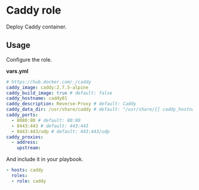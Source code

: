 # Caddy role

Deploy Caddy container.

## Usage

Configure the role.

**vars.yml**

```yml
# https://hub.docker.com/_/caddy
caddy_image: caddy:2.7.5-alpine
caddy_build_image: true # default: false
caddy_hostname: caddy01
caddy_description: Reverse-Proxy # default: Caddy
caddy_data_dir: /usr/share/caddy # default: "/usr/share/{{ caddy_hostname }}"
caddy_ports:
  - 8080:80 # default: 80:80
  - 8443:443 # default: 443:443
  - 8443:443/udp # default: 443:443/udp
caddy_proxies:
  - address: 
    upstream: 
```

And include it in your playbook.

```yml
- hosts: caddy
  roles:
  - role: caddy
```
